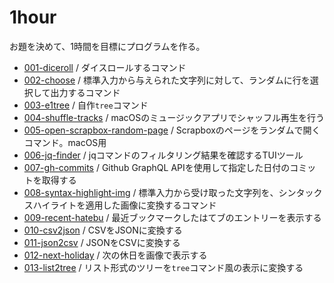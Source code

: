 # 1hour

お題を決めて、1時間を目標にプログラムを作る。

- [001-diceroll](./001-diceroll/) / ダイスロールするコマンド
- [002-choose](./002-choose/) / 標準入力から与えられた文字列に対して、ランダムに行を選択して出力するコマンド
- [003-e1tree](./003-e1tree/) / 自作`tree`コマンド
- [004-shuffle-tracks](./004-shuffle-tracks/) / macOSのミュージックアプリでシャッフル再生を行う
- [005-open-scrapbox-random-page](./005-open-scrapbox-random-page) / Scrapboxのページをランダムで開くコマンド。macOS用
- [006-jq-finder](./006-jq-finder) / jqコマンドのフィルタリング結果を確認するTUIツール
- [007-gh-commits](./007-gh-commits) / Github GraphQL APIを使用して指定した日付のコミットを取得する
- [008-syntax-highlight-img](./008-syntax-highlight-img) / 標準入力から受け取った文字列を、シンタックスハイライトを適用した画像に変換するコマンド
- [009-recent-hatebu](./009-recent-hatebu/) / 最近ブックマークしたはてブのエントリーを表示する
- [010-csv2json](./010-csv2json/) / CSVをJSONに変換する
- [011-json2csv](./011-json2csv/) / JSONをCSVに変換する
- [012-next-holiday](./012-next-holiday) / 次の休日を画像で表示する
- [013-list2tree](./013-list2tree) / リスト形式のツリーを`tree`コマンド風の表示に変換する
